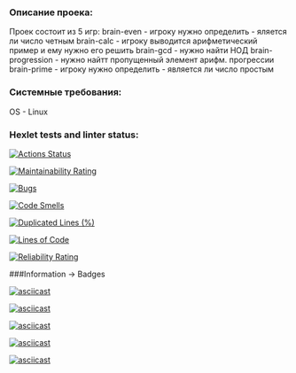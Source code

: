 
### Описание проека:
Проек состоит из 5 игр:
brain-even - игроку нужно определить - яляется ли число четным
brain-calc - игроку выводится арифметический пример и ему нужно его решить
brain-gcd  - нужно найти НОД
brain-progression - нужно найтт пропущенный элемент арифм. прогрессии
brain-prime - игроку нужно определить - является ли число простым

### Системные требования:
OS - Linux


### Hexlet tests and linter status:

[![Actions Status](https://github.com/BuilovAlmaty/python-project-49/actions/workflows/hexlet-check.yml/badge.svg)](https://github.com/BuilovAlmaty/python-project-49/actions)

[![Maintainability Rating](https://sonarcloud.io/api/project_badges/measure?project=BuilovAlmaty_python-project-49&metric=sqale_rating)](https://sonarcloud.io/summary/new_code?id=BuilovAlmaty_python-project-49)

[![Bugs](https://sonarcloud.io/api/project_badges/measure?project=BuilovAlmaty_python-project-49&metric=bugs)](https://sonarcloud.io/summary/new_code?id=BuilovAlmaty_python-project-49)

[![Code Smells](https://sonarcloud.io/api/project_badges/measure?project=BuilovAlmaty_python-project-49&metric=code_smells)](https://sonarcloud.io/summary/new_code?id=BuilovAlmaty_python-project-49)

[![Duplicated Lines (%)](https://sonarcloud.io/api/project_badges/measure?project=BuilovAlmaty_python-project-49&metric=duplicated_lines_density)](https://sonarcloud.io/summary/new_code?id=BuilovAlmaty_python-project-49)

[![Lines of Code](https://sonarcloud.io/api/project_badges/measure?project=BuilovAlmaty_python-project-49&metric=ncloc)](https://sonarcloud.io/summary/new_code?id=BuilovAlmaty_python-project-49)

[![Reliability Rating](https://sonarcloud.io/api/project_badges/measure?project=BuilovAlmaty_python-project-49&metric=reliability_rating)](https://sonarcloud.io/summary/new_code?id=BuilovAlmaty_python-project-49)

###Information -> Badges

[![asciicast](https://asciinema.org/a/QrLtuorrax53enCpOSlUYXXFZ.svg)](https://asciinema.org/a/QrLtuorrax53enCpOSlUYXXFZ)

[![asciicast](https://asciinema.org/a/OcvSwu5E5GGbRWENyI6H1rEWC.svg)](https://asciinema.org/a/OcvSwu5E5GGbRWENyI6H1rEWC)

[![asciicast](https://asciinema.org/a/P7OPHRKVdZdOMGntTBwYNtADD.svg)](https://asciinema.org/a/P7OPHRKVdZdOMGntTBwYNtADD)

[![asciicast](https://asciinema.org/a/ICI4WB1k8aFghHu2sSMpdM7wX.svg)](https://asciinema.org/a/ICI4WB1k8aFghHu2sSMpdM7wX)

[![asciicast](https://asciinema.org/a/l3sHOWpt41ALxwny99UwQMTAz.svg)](https://asciinema.org/a/l3sHOWpt41ALxwny99UwQMTAz)
